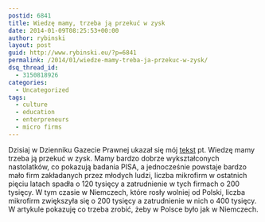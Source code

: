 ```yaml
---
postid: 6841
title: Wiedzę mamy, trzeba ją przekuć w zysk
date: 2014-01-09T08:25:53+00:00
author: rybinski
layout: post
guid: http://www.rybinski.eu/?p=6841
permalink: /2014/01/wiedze-mamy-treba-ja-przekuc-w-zysk/
dsq_thread_id:
  - 3150818926
categories:
  - Uncategorized
tags:
  - culture
  - education
  - enterpreneurs
  - micro firms
---
```

Dzisiaj w Dzienniku Gazecie Prawnej ukazał się mój [tekst](http://forsal.pl/artykuly/769289,rybinski-wiedze-trzeba-przekuc-w-zysk.html) pt. Wiedzę mamy trzeba ją przekuć w zysk. Mamy bardzo dobrze wykształconych nastolatków, co pokazują badania PISA, a jednocześnie powstaje bardzo mało firm zakładanych przez młodych ludzi, liczba mikrofirm w ostatnich pięciu latach spadła o 120 tysięcy a zatrudnienie w tych firmach o 200 tysięcy. W tym czasie w Niemczech, które rosły wolniej od Polski, liczba mikrofirm zwiększyła się o 200 tysięcy a zatrudnienie w nich o 400 tysięcy. W artykule pokazuję co trzeba zrobić, żeby w Polsce było jak w Niemczech.

